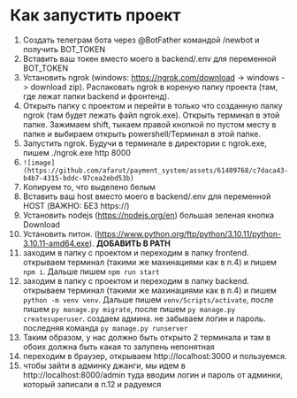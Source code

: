 # Как запустить проект

1) Создать телеграм бота через @BotFather командой /newbot и получить BOT_TOKEN
2) Вставить ваш токен вместо моего в backend/.env для переменной BOT_TOKEN
3) Установить ngrok (windows: https://ngrok.com/download -> windows -> download zip). Распаковать ngrok в кореную папку проекта (там, где лежат папки backend и фронтенд).
4) Открыть папку с проектом и перейти в только что созданную папку ngrok (там будет лежать файл ngrok.exe). Открыть терминал в этой папке. Зажимаем shift, тыкаем правой кнопкой по пустом месту в папке и выбираем открыть powershell/Терминал 
в этой папке.
5) Запустить ngrok. Будучи в терминале в директории с ngrok.exe, пишем ./ngrok.exe http 8000
6) ```![image](https://github.com/afarut/payment_system/assets/61409768/c7daca43-b4b7-4315-bddc-97cea2ebd53b)```
7) Копируем то, что выделено белым
8) Вставить ваш host вместо моего в backend/.env для переменной HOST (ВАЖНО: БЕЗ https://)
9) Установить nodejs (https://nodejs.org/en) большая зеленая кнопка Download
10) Установить питон. (https://www.python.org/ftp/python/3.10.11/python-3.10.11-amd64.exe). **ДОБАВИТЬ В PATH**
11) заходим в папку с проектом и переходим в папку frontend. открываем терминал (такими же махинациями как в п.4) и пишем ```npm i```. Дальше пишем ```npm run start```
12) заходим в папку с проектом и переходим в папку backend. открываем терминал (такими же махинациями как в п.4) и пишем ```python -m venv venv```. Дальше пишем ```venv/Scripts/activate```, после пишем ```py manage.py migrate```, после пишем
```py manage.py createsuperuser```. создаем админа. не забываем логин и пароль. последняя команда ```py manage.py runserver```
13) Таким образом, у нас должно быть открыто 2 терминала и там в обоих должна быть какая то залупень непонятная
14) переходим в браузер, открываем http://localhost:3000 и пользуемся.
15) чтобы зайти в админку джанги, мы идем в http://localhost:8000/admin туда вводим логин и пароль от админки, который записали в п.12 и радуемся
